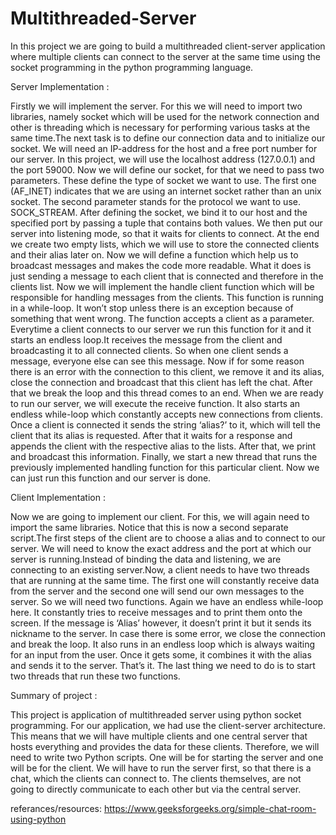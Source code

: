 # Multithreaded-Server
In this project we are going to build a multithreaded client-server application where multiple clients can connect to the server at the same time using the socket programming in the python programming language.

Server Implementation :

Firstly we will implement the server. For this we will need to import two libraries, namely socket which will be used for the network connection and  other is threading  which is necessary for performing various tasks at the same time.The next task is to define our connection data and to initialize our socket. We will need an IP-address for the host and a free port number for our server. In this project, we will use the localhost address (127.0.0.1) and the port 59000. Now we will define our socket, for that we need to pass two parameters. These define the type of socket we want to use. The first one (AF_INET) indicates that we are using an internet socket rather than an unix socket. The second parameter stands for the protocol we want to use. SOCK_STREAM. After defining the socket, we bind it to our host and the specified port by passing a tuple that contains both values. We then put our server into listening mode, so that it waits for clients to connect. At the end we create two empty lists, which we will use to store the connected clients and their alias later on. Now we will define a function which help us to broadcast messages and makes the code more readable. What it does is just sending a message to each client that is connected and therefore in the clients list. Now we will implement the handle client function which will be responsible for handling messages from the clients. This function is running in a while-loop. It won’t stop unless there is an exception because of something that went wrong. The function accepts a client as a parameter. Everytime a client connects to our server we run this function for it and it starts an endless loop.It receives the message from the client and broadcasting it to all connected clients. So when one client sends a message, everyone else can see this message. Now if for some reason there is an error with the connection to this client, we remove it and its alias, close the connection and broadcast that this client has left the chat. After that we break the loop and this thread comes to an end. When we are ready to run our server, we will execute the receive function. It also starts an endless while-loop which constantly accepts new connections from clients. Once a client is connected it sends the string ‘alias?’ to it, which will tell the client that its alias is requested. After that it waits for a response and appends the client with the respective alias to the lists. After that, we print and broadcast this information. Finally, we start a new thread that runs the previously implemented handling function for this particular client. Now we can just run this function and our server is done.

Client Implementation : 

Now we are going to implement our client. For this, we will again need to import the same libraries. Notice that this is now a second separate script.The first steps of the client are to choose a alias and to connect to our server. We will need to know the exact address and the port at which our server is running.Instead of binding the data and listening, we are connecting to an existing server.Now, a client needs to have two threads that are running at the same time. The first one will constantly receive data from the server and the second one will send our own messages to the server. So we will need two functions. Again we have an endless while-loop here. It constantly tries to receive messages and to print them onto the screen. If the message is ‘Alias’ however, it doesn’t print it but it sends its nickname to the server. In case there is some error, we close the connection and break the loop. It also runs in an endless loop which is always waiting for an input from the user. Once it gets some, it combines it with the alias and sends it to the server. That’s it. The last thing we need to do is to start two threads that run these two functions.

Summary of project :

This project is application of multithreaded server using python socket programming.
For our application, we had use the client-server architecture. This means that we will have multiple clients and one central server that hosts everything and provides the data for these clients.
Therefore, we will need to write two Python scripts. One will be for starting the server and one will be for the client. We will have to run the server first, so that there is a chat, which the clients can connect to. The clients themselves, are not going to directly communicate to each other but via the central server.

referances/resources:
https://www.geeksforgeeks.org/simple-chat-room-using-python
